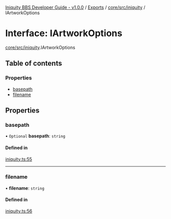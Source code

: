 [Iniquity BBS Developer Guide - v1.0.0](../README.md) / [Exports](../modules.md) / [core/src/iniquity](../modules/core_src_iniquity.md) / IArtworkOptions

# Interface: IArtworkOptions

[core/src/iniquity](../modules/core_src_iniquity.md).IArtworkOptions

## Table of contents

### Properties

- [basepath](core_src_iniquity.IArtworkOptions.md#basepath)
- [filename](core_src_iniquity.IArtworkOptions.md#filename)

## Properties

### basepath

• `Optional` **basepath**: `string`

#### Defined in

[iniquity.ts:55](https://github.com/iniquitybbs/iniquity/blob/5c3f6f1/packages/core/src/iniquity.ts#L55)

___

### filename

• **filename**: `string`

#### Defined in

[iniquity.ts:56](https://github.com/iniquitybbs/iniquity/blob/5c3f6f1/packages/core/src/iniquity.ts#L56)
